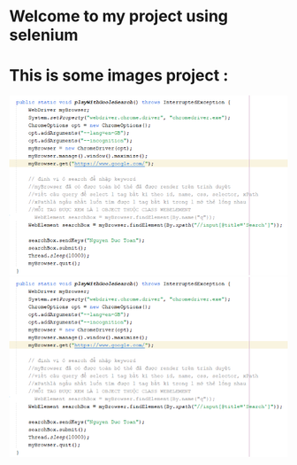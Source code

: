# Welcome to my project using selenium
# This is some images project :
![alt](description.png)
![alt](description.png)